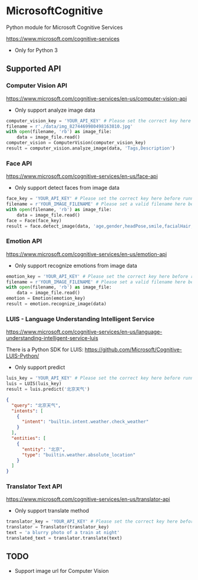 # MicrosoftCognitive

Python module for Microsoft Cognitive Services

https://www.microsoft.com/cognitive-services

* Only for Python 3

## Supported API

### Computer Vision API

https://www.microsoft.com/cognitive-services/en-us/computer-vision-api

* Only support analyze image data

```python
computer_vision_key = 'YOUR_API_KEY' # Please set the correct key here before running the test
filename = r'./data/img_8274469980498163810.jpg'
with open(filename, 'rb') as image_file:
    data = image_file.read()
computer_vision = ComputerVision(computer_vision_key)
result = computer_vision.analyze_image(data, 'Tags,Description')
```

### Face API

https://www.microsoft.com/cognitive-services/en-us/face-api

* Only support detect faces from image data

```python
face_key = 'YOUR_API_KEY' # Please set the correct key here before running the test
filename = r'YOUR_IMAGE_FILENAME' # Please set a valid filename here before running the test
with open(filename, 'rb') as image_file:
    data = image_file.read()
face = Face(face_key)
result = face.detect_image(data, 'age,gender,headPose,smile,facialHair,glasses')
```

### Emotion API

https://www.microsoft.com/cognitive-services/en-us/emotion-api

* Only support recognize emotions from image data

```python
emotion_key = 'YOUR_API_KEY' # Please set the correct key here before running the test
filename = r'YOUR_IMAGE_FILENAME' # Please set a valid filename here before running the test
with open(filename, 'rb') as image_file:
    data = image_file.read()
emotion = Emotion(emotion_key)
result = emotion.recognize_image(data)
```

### LUIS - Language Understanding Intelligent Service

https://www.microsoft.com/cognitive-services/en-us/language-understanding-intelligent-service-luis

There is a Python SDK for LUIS: https://github.com/Microsoft/Cognitive-LUIS-Python/

* Only support predict

```python
luis_key = 'YOUR_API_KEY' # Please set the correct key here before running the test
luis = LUIS(luis_key)
result = luis.predict('北京天气')
```

```json
{
  "query": "北京天气",
  "intents": [
    {
      "intent": "builtin.intent.weather.check_weather"
    }
  ],
  "entities": [
    {
      "entity": "北京",
      "type": "builtin.weather.absolute_location"
    }
  ]
}
```

### Translator Text API

https://www.microsoft.com/cognitive-services/en-us/translator-api

* Only support translate method

```python
translator_key = 'YOUR_API_KEY' # Please set the correct key here before running the test
translator = Translator(translator_key)
text = 'a blurry photo of a train at night'
translated_text = translator.translate(text)
```

## TODO
* Support image url for Computer Vision

